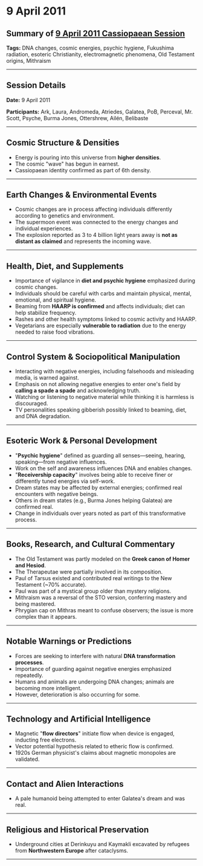# 9 April 2011

## Summary of [9 April 2011 Cassiopaean Session](https://cassiopaea.org/forum/threads/session-9-april-2011.22855/#post-247866)

**Tags:** DNA changes, cosmic energies, psychic hygiene, Fukushima radiation, esoteric Christianity, electromagnetic phenomena, Old Testament origins, Mithraism

---

## Session Details

**Date:** 9 April 2011

**Participants:** Ark, Laura, Andromeda, Atriedes, Galatea, PoB, Perceval, Mr. Scott, Psyche, Burma Jones, Ottershrew, Ailén, Belibaste

---

## Cosmic Structure & Densities

- Energy is pouring into this universe from **higher densities**.
- The cosmic "wave" has begun in earnest.
- Cassiopaean identity confirmed as part of 6th density.

---

## Earth Changes & Environmental Events

- Cosmic changes are in process affecting individuals differently according to genetics and environment.
- The supermoon event was connected to the energy changes and individual experiences.
- The explosion reported as 3 to 4 billion light years away is **not as distant as claimed** and represents the incoming wave.

---

## Health, Diet, and Supplements

- Importance of vigilance in **diet and psychic hygiene** emphasized during cosmic changes.
- Individuals should be careful with carbs and maintain physical, mental, emotional, and spiritual hygiene.
- Beaming from **HAARP is confirmed** and affects individuals; diet can help stabilize frequency.
- Rashes and other health symptoms linked to cosmic activity and HAARP.
- Vegetarians are especially **vulnerable to radiation** due to the energy needed to raise food vibrations.

---

## Control System & Sociopolitical Manipulation

- Interacting with negative energies, including falsehoods and misleading media, is warned against.
- Emphasis on not allowing negative energies to enter one's field by **calling a spade a spade** and acknowledging truth.
- Watching or listening to negative material while thinking it is harmless is discouraged.
- TV personalities speaking gibberish possibly linked to beaming, diet, and DNA degradation.

---

## Esoteric Work & Personal Development

- "**Psychic hygiene**" defined as guarding all senses—seeing, hearing, speaking—from negative influences.
- Work on the self and awareness influences DNA and enables changes.
- "**Receivership capacity**" involves being able to receive finer or differently tuned energies via self-work.
- Dream states may be affected by external energies; confirmed real encounters with negative beings.
- Others in dream states (e.g., Burma Jones helping Galatea) are confirmed real.
- Change in individuals over years noted as part of this transformative process.

---

## Books, Research, and Cultural Commentary

- The Old Testament was partly modeled on the **Greek canon of Homer and Hesiod**.
- The Therapeutae were partially involved in its composition.
- Paul of Tarsus existed and contributed real writings to the New Testament (~70% accurate).
- Paul was part of a mystical group older than mystery religions.
- Mithraism was a reversal of the STO version, conferring mastery and being mastered.
- Phrygian cap on Mithras meant to confuse observers; the issue is more complex than it appears.

---

## Notable Warnings or Predictions

- Forces are seeking to interfere with natural **DNA transformation processes**.
- Importance of guarding against negative energies emphasized repeatedly.
- Humans and animals are undergoing DNA changes; animals are becoming more intelligent.
- However, deterioration is also occurring for some.

---

## Technology and Artificial Intelligence

- Magnetic "**flow directors**" initiate flow when device is engaged, inducting free electrons.
- Vector potential hypothesis related to etheric flow is confirmed.
- 1920s German physicist's claims about magnetic monopoles are validated.

---

## Contact and Alien Interactions

- A pale humanoid being attempted to enter Galatea's dream and was real.

---

## Religious and Historical Preservation

- Underground cities at Derinkuyu and Kaymakli excavated by refugees from **Northwestern Europe** after cataclysms.

---

